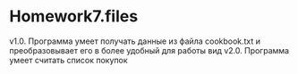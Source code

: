 # Homework7.files
v1.0. Программа умеет получать данные из файла cookbook.txt и преобразовывает его в более удобный для работы вид
v2.0. Программа умеет считать список покупок